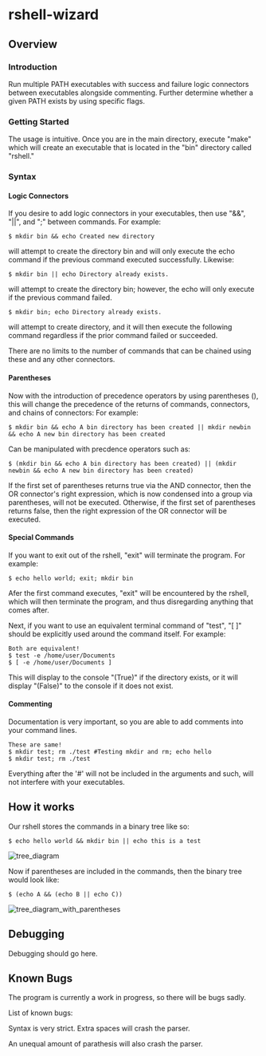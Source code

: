 # rshell-wizard

<h2 id="Overview">Overview</h2>

<h3 id="Introduction">Introduction</h3>
Run multiple PATH executables with success and failure logic connectors between executables alongside commenting. Further determine whether a given PATH exists by using specific flags.

<h3 id="Getting Started">Getting Started</h3>
The usage is intuitive. Once you are in the main directory, execute "make" which will create an executable that is located in the "bin" directory called "rshell."

<h3 id="Syntax">Syntax</h3>

<h4 id="Logic Connectors">Logic Connectors</h4>
If you desire to add logic connectors in your executables, then use "&&", "||", and ";" between commands. For example:

    $ mkdir bin && echo Created new directory
    
will attempt to create the directory bin and will only execute the echo command if the previous command executed successfully. Likewise:

    $ mkdir bin || echo Directory already exists.
    
will attempt to create the directory bin; however, the echo will only execute if the previous command failed.

    $ mkdir bin; echo Directory already exists.
    
will attempt to create directory, and it will then execute the following command regardless if the prior command failed or succeeded.

There are no limits to the number of commands that can be chained using these and any other connectors.

<h4 id="Parentheses">Parentheses</h4>
Now with the introduction of precedence operators by using parentheses (), this will change the precedence of the returns of commands, connectors, and chains of connectors:
For example:

    $ mkdir bin && echo A bin directory has been created || mkdir newbin && echo A new bin directory has been created

Can be manipulated with precdence operators such as:

    $ (mkdir bin && echo A bin directory has been created) || (mkdir newbin && echo A new bin directory has been created)
    
If the first set of parentheses returns true via the AND connector, then the OR connector's right expression, which is now condensed into a group via parentheses, will not be executed. Otherwise, if the first set of parentheses returns false, then the right expression of the OR connector will be executed.

<h4 id="Special Commands">Special Commands</h4>
If you want to exit out of the rshell, "exit" will terminate the program. For example:

    $ echo hello world; exit; mkdir bin

Afer the first command executes, "exit" will be encountered by the rshell, which will then terminate the program, and thus disregarding anything that comes after.

Next, if you want to use an equivalent terminal command of "test", "[ ]" should be explicitly used around the command itself. For example:

    Both are equivalent!
    $ test -e /home/user/Documents
    $ [ -e /home/user/Documents ]

This will display to the console "(True)" if the directory exists, or it will display "(False)" to the console if it does not exist.

<h4 id ="Commenting">Commenting</h4>
Documentation is very important, so you are able to add comments into your command lines.

    These are same!
    $ mkdir test; rm ./test #Testing mkdir and rm; echo hello
    $ mkdir test; rm ./test
    
Everything after the '#' will not be included in the arguments and such, will not interfere with your executables.

<h2 id="How it works">How it works</h2>
Our rshell stores the commands in a binary tree like so:

    $ echo hello world && mkdir bin || echo this is a test

![tree_diagram](https://user-images.githubusercontent.com/22006152/32976075-cc52a326-cc07-11e7-9f01-858e5c9ac62a.png)

Now if parentheses are included in the commands, then the binary tree would look like:

    $ (echo A && (echo B || echo C))

![tree_diagram_with_parentheses](https://user-images.githubusercontent.com/22006152/32976154-dd5ab324-cc08-11e7-9a37-e7aa46fe1e38.png)

<h2 id="Debugging">Debugging</h2>
Debugging should go here.

<h2 id="Known Bugs">Known Bugs</h2>

The program is currently a work in progress, so there will be bugs sadly. 

List of known bugs:

Syntax is very strict. Extra spaces will crash the parser.

An unequal amount of parathesis will also crash the parser.
